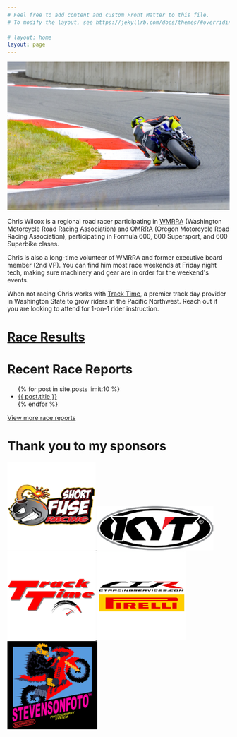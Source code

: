 ```yaml
---
# Feel free to add content and custom Front Matter to this file.
# To modify the layout, see https://jekyllrb.com/docs/themes/#overriding-theme-defaults

# layout: home
layout: page
---
```


<!-- ![](img/76825961-IMG_5971-cropped2.jpeg) -->
![](/img/race-report-photos/2024/2024-R3-Rear.jpg)

Chris Wilcox is a regional road racer participating in [WMRRA](https://wmrra.com) (Washington Motorcycle Road Racing Association) and [OMRRA](https://omrra.com) (Oregon Motorcycle Road Racing Association), participating in Formula 600, 600 Supersport, and 600 Superbike clases.

Chris is also a long-time volunteer of WMRRA and former executive board member (2nd VP). You can find him most race weekends at Friday night tech, making sure machinery and gear are in order for the weekend's events.

When not racing Chris works with [Track Time](https://tracktime.bike/), a premier track day provider in Washington State to grow riders in the Pacific Northwest. Reach out if you are looking to attend for 1-on-1 rider instruction.

# [Race Results](/results)

# Recent Race Reports
<ul>
  {% for post in site.posts limit:10 %}
    <li>
      <a href="{{ post.url }}">{{ post.title }}</a>
    </li>
  {% endfor %}
</ul>

[View more race reports](/race-reports)


# Thank you to my sponsors

<table>
  <tr>
    <a href="https://shortfuseracing.com">
      <img height=200 src="/img/sponsors/short_fuse.png" />
    </a>
     <a href="https://kytamericas.com">
      <img height=100 src="/img/sponsors/kyt.png" />
    </a>
    <a href="http://tracktime.bike">
      <img height=200 src="/img/sponsors/tracktime.png" />
    </a>
    <a href="http://ctracingservices.com">
      <img height=200 src="/img/sponsors/ctr-pirelli-logo-square.jpg" />
    </a>
    <a href="http://stevensonfoto.com">
      <img height=200 src="/img/sponsors/stevensonfoto.jpg" />
    </a>
  </tr>
</table>

<!-- Mastodon Verification -->
<a rel="me" href="https://hachyderm.io/@chriswilcox"></a>
